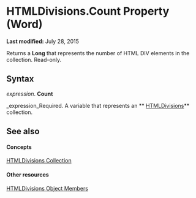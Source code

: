 
# HTMLDivisions.Count Property (Word)

 **Last modified:** July 28, 2015

Returns a  **Long** that represents the number of HTML DIV elements in the collection. Read-only.

## Syntax

 _expression_. **Count**

 _expression_Required. A variable that represents an  ** [HTMLDivisions](fe896440-817f-5485-794c-c5e9700cd062.md)** collection.


## See also


#### Concepts


 [HTMLDivisions Collection](fe896440-817f-5485-794c-c5e9700cd062.md)
#### Other resources


 [HTMLDivisions Object Members](574c91df-c2db-ae37-54cd-6f8fe4874862.md)
